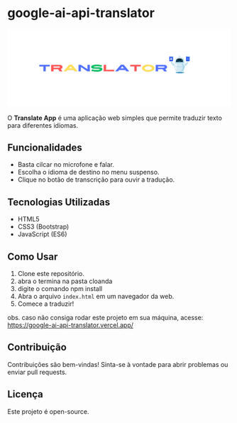 # google-ai-api-translator

![Translator Logo](./assets/img/translator-log.png)

O **Translate App** é uma aplicação web simples que permite traduzir texto para diferentes idiomas.

## Funcionalidades

- Basta cilcar no microfone e falar.
- Escolha o idioma de destino no menu suspenso.
- Clique no botão de transcrição para ouvir a tradução.

## Tecnologias Utilizadas

- HTML5
- CSS3 (Bootstrap)
- JavaScript (ES6)

## Como Usar

1. Clone este repositório.
2. abra o termina na pasta cloanda
3. digite o comando npm install
4. Abra o arquivo `index.html` em um navegador da web.
5. Comece a traduzir!

obs. caso não consiga rodar este projeto em sua máquina, acesse: https://google-ai-api-translator.vercel.app/

## Contribuição

Contribuições são bem-vindas! Sinta-se à vontade para abrir problemas ou enviar pull requests.

## Licença

Este projeto é open-source.